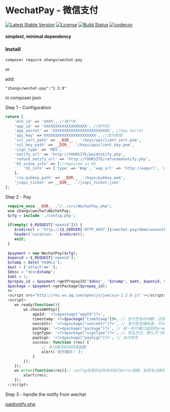 # WechatPay - 微信支付
[![Latest Stable Version](https://poser.pugx.org/zhangv/wechat-pay/v/stable)](https://packagist.org/packages/zhangv/wechat-pay)
[![License](https://poser.pugx.org/zhangv/wechat-pay/license)](https://packagist.org/packages/zhangv/wechat-pay)
[![Build Status](https://travis-ci.org/zhangv/wechat-pay.svg?branch=master)](https://travis-ci.org/zhangv/wechat-pay)
[![codecov](https://codecov.io/gh/zhangv/wechat-pay/branch/master/graph/badge.svg)](https://codecov.io/gh/zhangv/wechat-pay)

#### simplest, minimal dependency

### Install
```
composer require zhangv/wechat-pay
```
or

add:

```
"zhangv/wechat-pay":"1.3.9"
```
in composer.json

Step 1 - Configuration
```php
return [
	'mch_id' => 'XXXX', //商户号
	'app_id' => 'XXXXXXXXXXXXXXXXXXX', //APPID
	'app_secret' => 'XXXXXXXXXXXXXXXXXXXXXXXXX', //App Secret
	'api_key' =>'XXXXXXXXXXXXXXXXXXXXXXX', //支付密钥
	'ssl_cert_path' => __DIR__ . '/keys/apiclient_cert.pem',
	'ssl_key_path' => __DIR__ .'/keys/apiclient_key.pem',
	'sign_type' => 'MD5',
	'notify_url' => 'http://YOURSITE/paidnotify.php',
	'refund_notify_url' => 'http://YOURSITE/refundednotify.php',
	'h5_scene_info' => [//required in H5
		'h5_info' => ['type' => 'Wap', 'wap_url' => 'http://wapurl', 'wap_name' => 'wapname']
	],
	'rsa_pubkey_path' => __DIR__ .'/keys/pubkey.pem',
	'jsapi_ticket' => __DIR__ .'/jsapi_ticket.json'
];
```
Step 2 - Pay
```php
 require_once __DIR__ ."/../src/WechatPay.php";
 use zhangv\wechat\WechatPay;
 $cfg = include './config.php';
 
 if(empty( $_REQUEST['openid'])) {
 	$redirect = "http://{$_SERVER['HTTP_HOST']}/wechat-pay/demo/wxoauth.php";
 	header('Location: '.$redirect);
 	exit;
 }
 
 $payment = new WechatPay($cfg);
 $openid = $_REQUEST['openid'];
 $stamp = date('YmdHis');
 $ext = ['attach'=>''];
 $desc = "desc$stamp";
 $amt = 1;
 $prepay_id = $payment->getPrepayId("$desc", "$stamp", $amt, $openid, $ext);
 $package = $payment->getPackage($prepay_id);
 ?>
 <script src="http://res.wx.qq.com/open/js/jweixin-1.2.0.js" ></script>
 <script>
 	wx.ready(function(){
 		wx.chooseWXPay({
 			appId: '<?=$package["appId"]?>',
 			timestamp: <?=$package["timeStamp"]?>, // 支付签名时间戳，注意微信jssdk中的所有使用timestamp字段均为小写。但最新版的支付后台生成签名使用的timeStamp字段名需大写其中的S字符
 			nonceStr: '<?=$package["nonceStr"]?>', // 支付签名随机串，不长于 32 位
 			package: '<?=$package["package"]?>', // 统一支付接口返回的prepay_id参数值，提交格式如：prepay_id=***）
 			signType: '<?=$package["signType"]?>', // 签名方式，默认为'SHA1'，使用新版支付需传入'MD5'
 			paySign: '<?=$package["paySign"]?>', // 支付签名
 			success: function (res) {
 				// 支付成功后的回调函数
 				alert('支付成功！');
 			}
 		});
 	});
 	wx.error(function(res){// config信息验证失败会执行error函数，如签名过期导致验证失败，具体错误信息可以打开config的debug模式查看，也可以在返回的res参数中查看，对于SPA可以在这里更新签名。
 		alert(res);
 	});
 </script>
```
Step 3 - handle the notify from wechat

[paidnotify.php](demo/paidnotify.php)